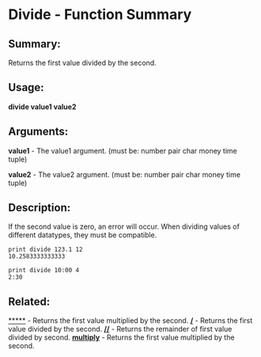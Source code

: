 # Divide - Function Summary

## Summary:

Returns the first value divided by the second.

## Usage:

**divide value1 value2**

## Arguments:

**value1** - The value1 argument. (must be: number pair char money time tuple)

**value2** - The value2 argument. (must be: number pair char money time tuple)

## Description:

If the second value is zero, an error will occur. When dividing values of different datatypes, they must be compatible.

```
print divide 123.1 12
10.2583333333333
```

```
print divide 10:00 4
2:30
```

## Related:

[*****](http://www.rebol.com/docs/words/wm.html) - Returns the first value multiplied by the second.
[**/**](http://www.rebol.com/docs/words/wd.html) - Returns the first value divided by the second.
[**//**](http://www.rebol.com/docs/words/wdd.html) - Returns the remainder of first value divided by second.
[**multiply**](http://www.rebol.com/docs/words/wmultiply.html) - Returns the first value multiplied by the second.